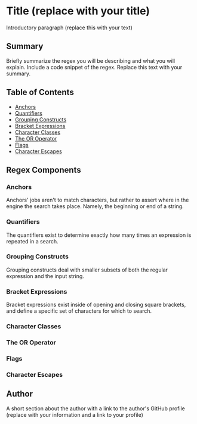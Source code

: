 # Title (replace with your title)

Introductory paragraph (replace this with your text)

## Summary

Briefly summarize the regex you will be describing and what you will explain. Include a code snippet of the regex. Replace this text with your summary.

## Table of Contents

- [Anchors](#anchors)
- [Quantifiers](#quantifiers)
- [Grouping Constructs](#grouping-constructs)
- [Bracket Expressions](#bracket-expressions)
- [Character Classes](#character-classes)
- [The OR Operator](#the-or-operator)
- [Flags](#flags)
- [Character Escapes](#character-escapes)

## Regex Components

### Anchors

Anchors' jobs aren't to match characters, but rather to assert where in the engine the search takes place. Namely, the beginning or end of a string.

### Quantifiers

The quantifiers exist to determine exactly how many times an expression is repeated in a search.

### Grouping Constructs

Grouping constructs deal with smaller subsets of both the regular expression and the input string.

### Bracket Expressions

Bracket expressions exist inside of opening and closing square brackets, and define a specific set of characters for which to search.

### Character Classes

### The OR Operator

### Flags

### Character Escapes

## Author

A short section about the author with a link to the author's GitHub profile (replace with your information and a link to your profile)
